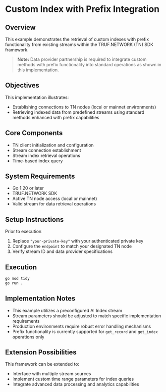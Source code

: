 # Custom Index with Prefix Integration

## Overview

This example demonstrates the retrieval of custom indexes with prefix functionality from existing streams within the TRUF.NETWORK (TN) SDK framework.

> **Note:** Data provider partnership is required to integrate custom methods with prefix functionality into standard operations as shown in this implementation.

## Objectives

This implementation illustrates:
- Establishing connections to TN nodes (local or mainnet environments)
- Retrieving indexed data from predefined streams using standard methods enhanced with prefix capabilities

## Core Components

- TN client initialization and configuration
- Stream connection establishment
- Stream index retrieval operations
- Time-based index query

## System Requirements

- Go 1.20 or later
- TRUF.NETWORK SDK
- Active TN node access (local or mainnet)
- Valid stream for data retrieval operations

## Setup Instructions

Prior to execution:
1. Replace `"your-private-key"` with your authenticated private key
2. Configure the `endpoint` to match your designated TN node
3. Verify stream ID and data provider specifications

## Execution

```bash
go mod tidy
go run .
```

## Implementation Notes

- This example utilizes a preconfigured AI Index stream
- Stream parameters should be adjusted to match specific implementation requirements
- Production environments require robust error handling mechanisms
- Prefix functionality is currently supported for `get_record` and `get_index` operations only

## Extension Possibilities

This framework can be extended to:

- Interface with multiple stream sources
- Implement custom time range parameters for index queries
- Integrate advanced data processing and analytics capabilities